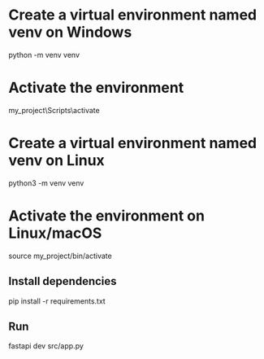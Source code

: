 # Create a virtual environment named venv on Windows
python -m venv venv 
# Activate the environment
my_project\Scripts\activate

# Create a virtual environment named venv on Linux
python3 -m venv venv 
# Activate the environment on Linux/macOS
source my_project/bin/activate


## Install dependencies
pip install -r requirements.txt


## Run 
fastapi dev src/app.py